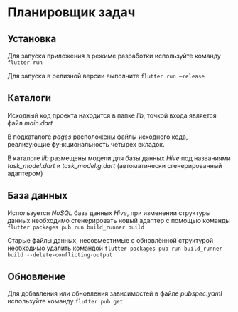 # Планировщик задач

## Установка

Для запуска приложения в режиме разработки используйте команду `flutter run`

Для запуска в релизной версии выполните `flutter run –release`

## Каталоги

Исходный код проекта находится в папке _lib_, точкой входа является файл _main.dart_

В подкаталоге _pages_ расположены файлы исходного кода, реализующие функциональность четырех вкладок.

В каталоге _lib_ размещены модели для базы данных _Hive_ под названиями _task_model.dart_ и _task_model.g.dart_ (автоматически сгенерированный адаптером)

## База данных

Используется _NoSQL_ база данных _Hive_, при изменении структуры данных необходимо сгенерировать новый адаптер с помощью команды `flutter packages pub run build_runner build`  

Старые файлы данных, несовместимые с обновлённой структурой необходимо удалить командой `flutter packages pub run build_runner build --delete-conflicting-output`

## Обновление

Для добавления или обновления зависимостей в файле _pubspec.yaml_ используйте команду `flutter pub get`


 
 


